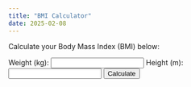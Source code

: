 ```yaml
---
title: "BMI Calculator"
date: 2025-02-08
---
```


<p>Calculate your Body Mass Index (BMI) below:</p>

<form id="bmi-form">
    <label for="weight">Weight (kg):</label>
    <input type="number" id="weight" required>
    <label for="height">Height (m):</label>
    <input type="number" id="height" required>
    <button type="button" onclick="calculateBMI()">Calculate</button>
</form>

<p id="bmi-result"></p>

<script>
    function calculateBMI() {
        var weight = document.getElementById('weight').value;
        var height = document.getElementById('height').value;
        if (weight && height) {
            var bmi = weight / (height * height);
            document.getElementById('bmi-result').innerText = "Your BMI is " + bmi.toFixed(2);
        }
    }
</script>